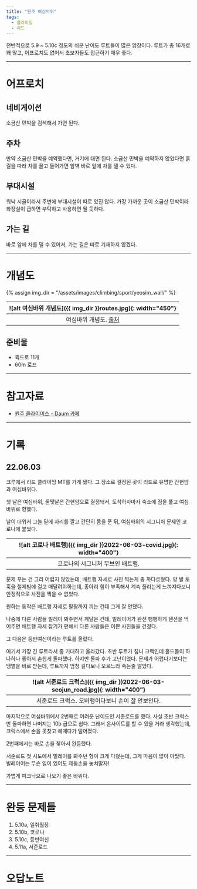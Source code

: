 ```yaml
---
title: "원주 여심바위"
tags:
  - 클라이밍
  - 리드 
---
```


전반적으로 5.9 ~ 5.10c 정도의 쉬운 난이도 루트들이 많은 암장이다.
루트가 총 16개로 꽤 많고, 어프로치도 없어서 초보자들도 접근하기 매우 좋다.

---

# 어프로치

## 네비게이션

소금산 민박을 검색해서 가면 된다.

## 주차

만약 소금산 민박을 예약했다면, 거기에 대면 된다.
소금산 민박을 예약하지 않았다면 흙길을 따라 차를 끌고 들어가면 암벽 바로 앞에 차를 댈 수 있다.

## 부대시설

워낙 시골이라서 주변에 부대시설이 따로 있진 않다.
가장 가까운 곳이 소금산 민박이라 화장실이 급하면 부탁하고 사용하면 될 듯하다.

## 가는 길

바로 앞에 차를 댈 수 있어서,
  가는 길은 따로 기재하지 않겠다.

---

# 개념도

{% assign img_dir = "/assets/images/climbing/sport/yeosim_wall/" %}

|<a name="개념도">![alt 여심바위 개념도]({{ img_dir }}routes.jpg){: width="450"}</a>|
|:-----:|
|여심바위 개념도. [출처](https://cafe.daum.net/wjalpine1)|


## 준비물

- 퀵드로 11개
- 60m 로프

---
# 참고자료

- [원주 클라이머스 \- Daum 카페](https://cafe.daum.net/wjalpine1)

---

# 기록

## 22.06.03

크루에서 리드 클라이밍 MT를 가게 됐다.
그 장소로 결정된 곳이 리드로 유명한 간현암과 여심바위다.

첫 날은 여심바위, 둘쨋날은 간현암으로 결정돼서, 도착하자마자 숙소에 짐을 풀고 여심바위로 향했다.

날이 더워서 그늘 밑에 자리를 깔고 간단히 몸을 푼 뒤, 여심바위의 시그니처 문제인 코로나에 붙었다.

|<a name="코로나0">![alt 코로나 배트행]({{ img_dir }}2022-06-03-covid.jpg){: width="400"}|
|:-----:|
|코로나의 시그니처 무브인 배트행.|

문제 푸는 건 그리 어렵지 않았는데, 배트행 자세로 사진 찍는게 좀 까다로웠다.
양 발 토훅을 철제빔에 걸고 매달려야하는데, 종아리 힘이 부족해서 계속 풀리는게 느껴지다보니
  안정적으로 사진을 찍을 수 없었다.

원하는 동작은 배트행 자세로 팔짱까지 끼는 건데 그게 잘 안됐다.

나중에 다른 사람들 빌레이 봐주면서 깨달은 건데,
  빌레이어가 완전 팽팽하게 텐션을 먹어주면 배트행 자세 잡기가 편해서 다른 사람들은 이쁜 사진들을 건졌다.

그 다음은 등반여신이라는 루트를 올랐다.

여기서 가장 긴 루트라서 좀 기대하고 올라갔다.
초반 루트가 침니 크랙인데 홀드들이 하나하나 좋아서 손쉽게 돌파했다.
하지만 돌파 후가 고난이었다.
문제가 어렵다기보다는 땡볕을 바로 받는데, 루트까지 엄청 길다보니 오르느라 죽는줄 알았다.

|<a name="서준로드">![alt 서준로드 크럭스]({{ img_dir }}2022-06-03-seojun_road.jpg){: width="400"}|
|:----:|
|서준로드 크럭스. 오버행이다보니 손이 잘 안보인다.|

마지막으로 여심바위에서 2번째로 어려운 난이도인 서준로드를 했다.
사실 초반 크럭스만 돌파하면 나머지는 10b 급으로 쉽다.
그래서 온사이트를 할 수 있을 거라 생각했는데, 크럭스에서 손을 못찾고 헤매다가 떨어졌다.

2번째에서는 바로 손을 찾아서 완등했다.

서준로드 첫 시도에서 빌레이를 봐주던 형이 크게 다쳤는데, 그게 마음이 많이 아팠다.
빌레이어는 무슨 일이 있어도 제동손을 놓치말자!

가볍게 피크닉으로 나오기 좋은 바위다.


---

# 완등 문제들

1. 5.10a, 일취월장
2. 5.10b, 코로나
3. 5.10c, 등반여신
4. 5.11a, 서준로드

---

# 오답노트

